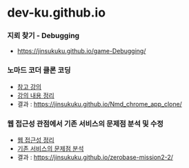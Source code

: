 # dev-ku.github.io

### 지뢰 찾기 - Debugging
- https://jinsukuku.github.io/game-Debugging/
### 노마드 코더 클론 코딩
  - <a href="https://nomadcoders.co/javascript-for-beginners">참고 강의</a>
  - <a href="https://github.com/dev-ku/TIL-FrontEnd/tree/main/clone-coding/chrome-app-clone">강의 내용 정리</a>
  - 결과 : https://jinsukuku.github.io/Nmd_chrome_app_clone/
### 웹 접근성 관점에서 기존 서비스의 문제점 분석 및 수정
  - <a href="https://dev-ku.tistory.com/category/FrontEnd/%EC%9B%B9%20%EC%A0%91%EA%B7%BC%EC%84%B1%2C%20%EC%9B%B9%20%ED%91%9C%EC%A4%80">웹 접근성 정리</a>
  - <a href="https://github.com/dev-ku/TIL-FrontEnd/tree/main/%EB%AF%B8%EC%85%98/%EB%AF%B8%EC%85%982-2.%20HTML:CSS%20%EA%B0%9C%EC%9D%B8%EA%B3%BC%EC%A0%9C">기존 서비스의 문제점 분석</a>
  - 결과 : https://jinsukuku.github.io/zerobase-mission2-2/
